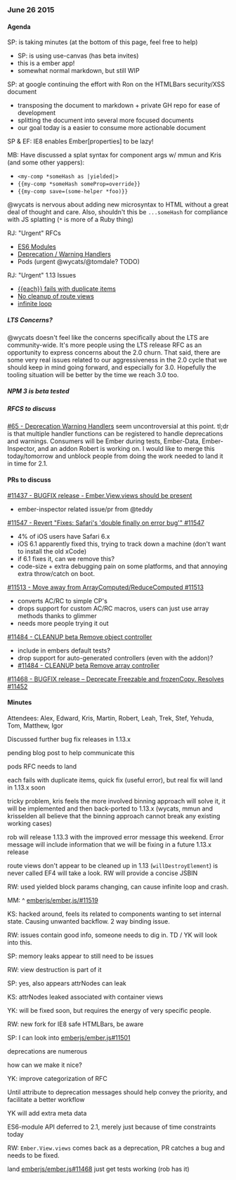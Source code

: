 ### June 26 2015

#### Agenda

SP: is taking minutes (at the bottom of this page, feel free to help)

- SP: is using use-canvas (has beta invites)
- this is a ember app!
- somewhat normal markdown, but still WIP

SP: at google continuing the effort with Ron on the HTMLBars security/XSS document

- transposing the document to markdown + private GH repo for ease of development
- splitting the document into several more focused documents
- our goal today is a easier to consume more actionable document

SP & EF: IE8 enables Ember[properties] to be lazy!

MB: Have discussed a splat syntax for component args w/ mmun and Kris (and some other yappers):

- `<my-comp *someHash as |yielded|>`
- `{{my-comp *someHash someProp=override}}`
- `{{my-comp save=(some-helper *foo)}}`

@wycats is nervous about adding new microsyntax to HTML without a great deal of thought and care. Also, shouldn't this be `...someHash` for compliance with JS splatting (`*` is more of a Ruby thing)

RJ: "Urgent" RFCs

- [ES6 Modules](https://github.com/emberjs/rfcs/pull/68)
- [Deprecation / Warning Handlers](https://github.com/emberjs/rfcs/pull/65)
- Pods (urgent @wycats/@tomdale? TODO)

RJ: "Urgent" 1.13 Issues

- [{{each}} fails with duplicate items](https://github.com/emberjs/ember.js/issues/11549)
- [No cleanup of route views](https://github.com/emberjs/ember.js/issues/11539)
- [infinite loop](https://github.com/emberjs/ember.js/issues/11519)

##### LTS Concerns?

@wycats doesn't feel like the concerns specifically about the LTS are community-wide. It's more people using the LTS release RFC as an opportunity to express concerns about the 2.0 churn. That said, there are some very real issues related to our aggressiveness in the 2.0 cycle that we should keep in mind going forward, and especially for 3.0. Hopefully the tooling situation will be better by the time we reach 3.0 too.

##### NPM 3 is beta tested

##### RFCS to discuss

[#65 - Deprecation Warning Handlers](https://github.com/emberjs/rfcs/pull/65) seem uncontroversial at this point. tl;dr is that multiple handler functions can be registered to handle deprecations and warnings. Consumers will be Ember during tests, Ember-Data, Ember-Inspector, and an addon Robert is working on. I would like to merge this today/tomorrow and unblock people from doing the work needed to land it in time for 2.1.

#### PRs to discuss

[#11437 - BUGFIX release - Ember.View.views should be present](https://github.com/emberjs/ember.js/pull/11437)

- ember-inspector related issue/pr from @teddy

[#11547 - Revert "Fixes: Safari's 'double finally on error bug'" #11547](https://github.com/emberjs/ember.js/pull/11547)

- 4% of iOS users have Safari 6.x
- iOS 6.1 apparently fixed this, trying to track down a machine (don't want to install the old xCode)
- if 6.1 fixes it, can we remove this?
- code-size + extra debugging pain on some platforms, and that annoying extra throw/catch on boot.

[#11513 - Move away from ArrayComputed/ReduceComputed #11513](https://github.com/emberjs/ember.js/pull/11513)

- converts AC/RC to simple CP's
- drops support for custom AC/RC macros, users can just use array methods thanks to glimmer
- needs more people trying it out

[#11484 - CLEANUP beta Remove object controller](https://github.com/emberjs/ember.js/pull/11479)

- include in embers default tests?
- drop support for auto-generated controllers (even with the addon)?
- [#11484 - CLEANUP beta Remove array controller](https://github.com/emberjs/ember.js/pull/11484)

[#11468 - BUGFIX release – Deprecate Freezable and frozenCopy. Resolves #11452](https://github.com/emberjs/ember.js/pull/11468)

#### Minutes

Attendees: Alex, Edward, Kris, Martin, Robert, Leah, Trek, Stef, Yehuda, Tom, Matthew, Igor

Discussed further bug fix releases in 1.13.x

pending blog post to help communicate this

pods RFC needs to land

each fails with duplicate items, quick fix (useful error), but real fix will land in 1.13.x soon

tricky problem, kris feels the more involved binning approach will solve it, it will be implemented and then back-ported to 1.13.x (wycats, mmun and krisselden all believe that the binning approach cannot break any existing working cases)

rob will release 1.13.3 with the improved error message this weekend. Error message will include information that we will be fixing in a future 1.13.x release

route views don't appear to be cleaned up in 1.13 (`willDestroyElement`) is never called EF4 will take a look. RW will provide a concise JSBIN

RW: used yielded block params changing, can cause infinite loop and crash.

MM: ^ [emberjs/ember.js/#11519](https://github.com/emberjs/ember.js/issues/11519)

KS: hacked around, feels its related to components wanting to set internal state. Causing unwanted backflow. 2 way binding issue.

RW: issues contain good info, someone needs to dig in. TD / YK will look into this.

SP: memory leaks appear to still need to be issues

RW: view destruction is part of it

SP: yes, also appears attrNodes can leak

KS: attrNodes leaked associated with container views

YK: will be fixed soon, but requires the energy of very specific people.

RW: new fork for IE8 safe HTMLBars, be aware

SP: I can look into [emberjs/ember.js#11501](https://github.com/emberjs/ember.js/issues/11501)

deprecations are numerous

how can we make it nice?

YK: improve categorization of RFC

Until <some version> attribute to deprecation messages should help convey the priority, and facilitate a better workflow

YK will add extra meta data

ES6-module API deferred to 2.1, merely just because of time constraints today

RW: `Ember.View.views` comes back as a deprecation, PR catches a bug and needs to be fixed.

land [emberjs/ember.js#11468](https://github.com/emberjs/ember.js/pull/11468) just get tests working (rob has it)
